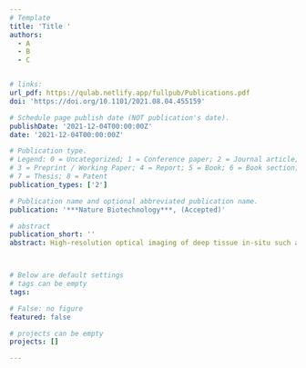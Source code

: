 ```yaml
---
# Template
title: 'Title '
authors:
  - A
  - B
  - C


# links:
url_pdf: https://qulab.netlify.app/fullpub/Publications.pdf
doi: 'https://doi.org/10.1101/2021.08.04.455159'

# Schedule page publish date (NOT publication's date).
publishDate: '2021-12-04T00:00:00Z'
date: '2021-12-04T00:00:00Z'

# Publication type.
# Legend: 0 = Uncategorized; 1 = Conference paper; 2 = Journal article;
# 3 = Preprint / Working Paper; 4 = Report; 5 = Book; 6 = Book section;
# 7 = Thesis; 8 = Patent
publication_types: ['2']

# Publication name and optional abbreviated publication name.
publication: '***Nature Biotechnology***, (Accepted)'

# abstract
publication_short: ''
abstract: High-resolution optical imaging of deep tissue in-situ such as the living brain ...



# Below are default settings
# tags can be empty
tags:

# False: no figure
featured: false

# projects can be empty
projects: []

---
```




